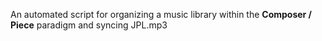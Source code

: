 An automated script for organizing a music library within the **Composer / Piece** paradigm and syncing JPL.mp3
